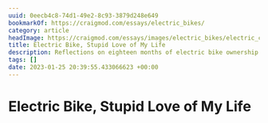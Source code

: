 ```yaml
---
uuid: 0eecb4c8-74d1-49e2-8c93-3879d248e649
bookmarkOf: https://craigmod.com/essays/electric_bikes/
category: article
headImage: https://craigmod.com/essays/images/electric_bikes/electric_cover.jpg
title: Electric Bike, Stupid Love of My Life
description: Reflections on eighteen months of electric bike ownership
tags: []
date: 2023-01-25 20:39:55.433066623 +00:00
---
```

# Electric Bike, Stupid Love of My Life

